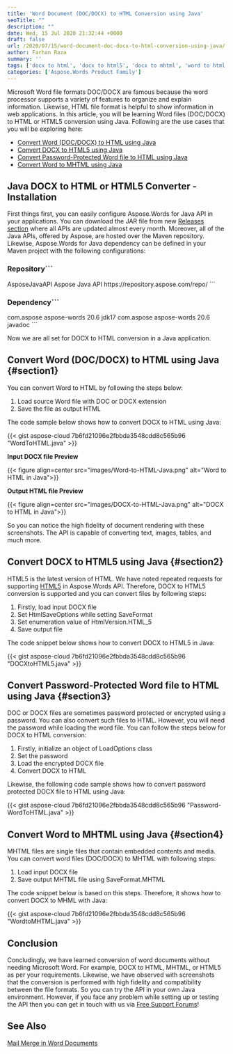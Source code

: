 ```yaml
---
title: 'Word Document (DOC/DOCX) to HTML Conversion using Java'
seoTitle: ""
description: ""
date: Wed, 15 Jul 2020 21:32:44 +0000
draft: false
url: /2020/07/15/word-document-doc-docx-to-html-conversion-using-java/
author: Farhan Raza
summary: ''
tags: ['docx to html', 'docx to html5', 'docx to mhtml', 'word to html', 'word to html5', 'word to mhtml']
categories: ['Aspose.Words Product Family']
---
```


Microsoft Word file formats DOC/DOCX are famous because the word processor supports a variety of features to organize and explain information. Likewise, HTML file format is helpful to show information in web applications. In this article, you will be learning Word files (DOC/DOCX) to HTML or HTML5 conversion using Java. Following are the use cases that you will be exploring here:

*   [Convert Word (DOC/DOCX) to HTML using Java][1]
*   [Convert DOCX to HTML5 using Java][2]
*   [Convert Password-Protected Word file to HTML using Java][3]
*   [Convert Word to MHTML using Java][4]

## Java DOCX to HTML or HTML5 Converter - Installation

First things first, you can easily configure Aspose.Words for Java API in your applications. You can download the JAR file from new [Releases section][5] where all APIs are updated almost every month. Moreover, all of the Java APIs, offered by Aspose, are hosted over the Maven repository. Likewise, Aspose.Words for Java dependency can be defined in your Maven project with the following configurations:

### Repository```
<repositories>
    <repository>
        <id>AsposeJavaAPI</id>
        <name>Aspose Java API</name>
        <url>https://repository.aspose.com/repo/</url>
    </repository>
</repositories>
```

### Dependency```
<dependencies>
    <dependency>
        <groupId>com.aspose</groupId>
        <artifactId>aspose-words</artifactId>
        <version>20.6</version>
        <classifier>jdk17</classifier>
    </dependency>
    <dependency>
        <groupId>com.aspose</groupId>
        <artifactId>aspose-words</artifactId>
        <version>20.6</version>
        <classifier>javadoc</classifier>
    </dependency>
</dependencies>
```

Now we are all set for DOCX to HTML conversion in a Java application.

## Convert Word (DOC/DOCX) to HTML using Java {#section1}

You can convert Word to HTML by following the steps below:

1.  Load source Word file with DOC or DOCX extension
2.  Save the file as output HTML

The code sample below shows how to convert DOCX to HTML using Java:

{{< gist aspose-cloud 7b6fd21096e2fbbda3548cdd8c565b96 "WordToHTML.java" >}}

**Input DOCX file Preview**



{{< figure align=center src="images/Word-to-HTML-Java.png" alt="Word to HTML in Java">}}


**Output HTML file Preview**



{{< figure align=center src="images/DOCX-to-HTML-Java.png" alt="DOCX to HTML in Java">}}


So you can notice the high fidelity of document rendering with these screenshots. The API is capable of converting text, images, tables, and much more.

## Convert DOCX to HTML5 using Java {#section2}

HTML5 is the latest version of HTML. We have noted repeated requests for supporting [HTML5][6] in Aspose.Words API. Therefore, DOCX to HTML5 conversion is supported and you can convert files by following steps:

1.  Firstly, load input DOCX file
2.  Set HtmlSaveOptions while setting SaveFormat
3.  Set enumeration value of HtmlVersion.HTML\_5
4.  Save output file

The code snippet below shows how to convert DOCX to HTML5 in Java:

{{< gist aspose-cloud 7b6fd21096e2fbbda3548cdd8c565b96 "DOCXtoHTML5.java" >}}

## Convert Password-Protected Word file to HTML using Java {#section3}

DOC or DOCX files are sometimes password protected or encrypted using a password. You can also convert such files to HTML. However, you will need the password while loading the word file. You can follow the steps below for DOCX to HTML conversion:

1.  Firstly, initialize an object of LoadOptions class
2.  Set the password
3.  Load the encrypted DOCX file
4.  Convert DOCX to HTML

Likewise, the following code sample shows how to convert password protected DOCX file to HTML using Java:

{{< gist aspose-cloud 7b6fd21096e2fbbda3548cdd8c565b96 "Password-WordToHTML.java" >}}

## Convert Word to MHTML using Java {#section4}

MHTML files are single files that contain embedded contents and media. You can convert word files (DOC/DOCX) to MHTML with following steps:

1.  Load input DOCX file
2.  Save output MHTML file using SaveFormat.MHTML

The code snippet below is based on this steps. Therefore, it shows how to convert DOCX to MHML with Java:

{{< gist aspose-cloud 7b6fd21096e2fbbda3548cdd8c565b96 "WordtoMHTML.java" >}}

## Conclusion

Concludingly, we have learned conversion of word documents without needing Microsoft Word. For example, DOCX to HTML, MHTML, or HTML5 as per your requirements. Likewise, we have observed with screenshots that the conversion is performed with high fidelity and compatibility between the file formats. So you can try the API in your own Java environment. However, if you face any problem while setting up or testing the API then you can get in touch with us via [Free Support Forums][7]!

## See Also

[Mail Merge in Word Documents][8]




[1]: #section1
[2]: #section2
[3]: #section3
[4]: #section4
[5]: https://releases.aspose.com/
[6]: https://en.wikipedia.org/wiki/HTML5
[7]: https://forum.aspose.com/c/words
[8]: https://blog.aspose.com/2020/07/14/mail-merge-in-word-documents-using-csharp-or-vb.net/






